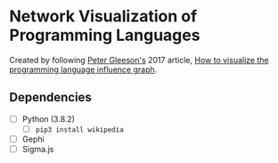 # Network Visualization of Programming Languages

Created by following [Peter Gleeson's](https://medium.com/@petergleeson1) 2017 article,
[How to visualize the programming language influence graph](https://medium.com/free-code-camp/how-to-visualize-the-programming-language-influence-graph-7f1b765b44d1).

## Dependencies

-[ ] Python (3.8.2)
   -[ ] `pip3 install wikipedia`
-[ ] Gephi
-[ ] Sigma.js
